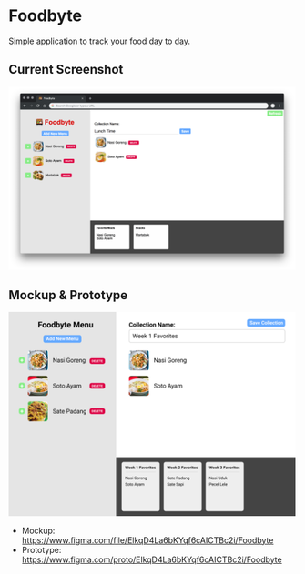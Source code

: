 # Foodbyte

Simple application to track your food day to day.

## Current Screenshot

![Screenshot](assets/images/screenshot.png)

## Mockup & Prototype

![Mockup](assets/images/mockup.png)

- Mockup: https://www.figma.com/file/ElkqD4La6bKYqf6cAICTBc2i/Foodbyte
- Prototype: https://www.figma.com/proto/ElkqD4La6bKYqf6cAICTBc2i/Foodbyte
